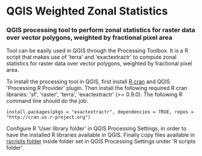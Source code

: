 # QGIS Weighted Zonal Statistics
### QGIS processing tool to perform zonal statistics for raster data over vector polygons, weighted by fractional pixel area

Tool can be easily used in QGIS through the Processing Toolbox. It is a R script that makes use of 'terra' and 'exactextractr' to compute zonal statistics for raster data over vector polygons, weighted by fractional pixel area.

To install the processing tool in QGIS, first install [R cran](https://cran.r-project.org) and QGIS 'Processing R Provider' plugin. Then install the following required R cran libraries: 'sf', 'raster', 'terra', 'exactextractr' (>= 0.9.0). The following R command line should do the job:

`install.packages(pkgs = "exactextractr", dependencies = TRUE, repos = "http://cran.us.r-project.org")`

Configure R 'User library folder' in QGIS Processing Settings, in order to have the installed R libraries available in QGIS. Finally copy files available in [rscripts folder](https://github.com/ffilipponi/QGIS_Weighted_Zonal_Statistics/tree/main/rscripts) inside folder set in QGIS Processing Settings under 'R scripts folder'.
